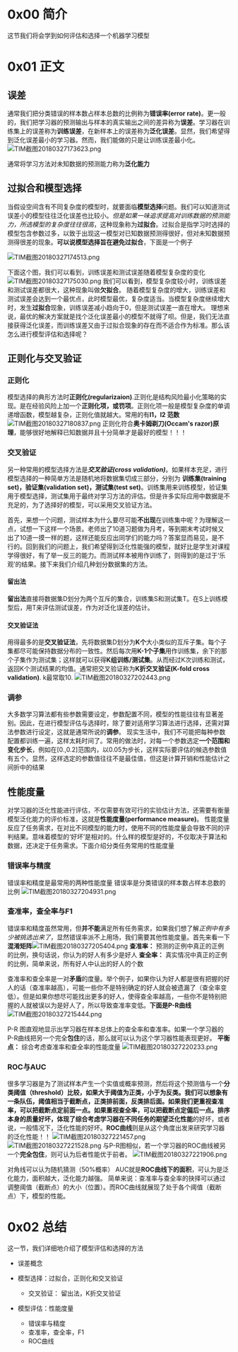# 0x00 简介
  这节我们将会学到如何评估和选择一个机器学习模型
# 0x01 正文
## 误差
  通常我们把分类错误的样本数占样本总数的比例称为**错误率(error rate)**。更一般的，我们把学习器的预测输出与样本的真实输出之间的差异称为**误差**。学习器在训练集上的误差称为**训练误差**，在新样本上的误差称为**泛化误差**。显然，我们希望得到泛化误差最小的学习器。然而，我们能做的只是让训练误差最小化。![TIM截图20180327173623.png][1]


<!--more-->


通常将学习方法对未知数据的预测能力称为**泛化能力**
## 过拟合和模型选择
  当假设空间含有不同复杂度的模型时，就要面临**模型选择**问题。我们可以知道测试误差小的模型往往泛化误差也比较小。*但是如果一味追求提高对训练数据的预测能力，所选模型的复杂度往往很高*，这种现象称为**过拟合**。过拟合是指学习时选择的模型包含参数过多，以致于出现这一模型对已知数据预测得很好，但对未知数据预测得很差的现象。**可以说模型选择旨在避免过拟合**，下面是一个例子

![TIM截图20180327174513.png][2]

下面这个图，我们可以看到，训练误差和测试误差随着模型复杂度的变化
![TIM截图20180327175030.png][3]
我们可以看到，模型复杂度较小时，训练误差和测试误差都很大，这种现象叫做**欠拟合**。 随着模型复杂度的增大，训练误差和测试误差会达到一个最优点，此时模型最优，复杂度适当。当模型复杂度继续增大时，发生**过拟合**现象，训练误差减小趋向于0，但是测试误差一直在增大。
理想来说，最优的解决方案就是找个泛化误差最小的模型不就得了呗。但是，我们无法直接获得泛化误差，而训练误差又由于过拟合现象的存在而不适合作为标准。那么该怎么进行模型评估和选择呢？
## 正则化与交叉验证
### 正则化
  模型选择的典形方法时**正则化(regularizaion)**.正则化是结构风险最小化策略的实现。是在经验风险上加一个**正则化项，或罚项**。正则化项一般是模型复杂度的单调递增函数，模型越复杂，正则化值就越大。常用的有**l1，l2 范数**![TIM截图20180327180837.png][4]
正则化符合**奥卡姆剃刀(Occam's razor)原理**，能够很好地解释已知数据并且十分简单才是最好的模型！！！
### 交叉验证
  另一种常用的模型选择方法是***交叉验证(cross validation)***。如果样本充足，进行模型选择的一种简单方法是随机地将数据集切成三部分，分别为
**训练集(training set)，验证集(validation set)，测试集(test set)**。训练集用来训练模型，验证集用于模型选择，测试集用于最终对学习方法的评估。但是许多实际应用中数据是不充足的，为了选择好的模型，可以采用交叉验证方法。

  首先，来想一个问题，测试样本为什么要尽可能**不出现**在训练集中呢？为理解这一点，试想一下这样一个场景。老师出了10道习题做为月考，等到期末考试时候又出了10道一摸一样的题，这样还能反应出同学们的能力吗？答案显而易见，是不行的。回到我们的问题上，我们希望得到泛化性能强的模型，就好比是学生对课程学得很好，有了举一反三的能力。而测试样本被用作训练了，则得到的是过于‘乐观’的结果。接下来我们介绍几种划分数据集的方法。

#### 留出法 
  **留出法**直接将数据集D划分为两个互斥的集合，训练集S和测试集T。在S上训练模型后，用T来评估测试误差，作为对泛化误差的估计。

#### 交叉验证法
  用得最多的是**交叉验证法**，先将数据集D划分为**K个**大小类似的互斥子集。每个子集都尽可能保持数据分布的一致性。然后每次用**K-1个子集**用作训练集，余下的那个子集作为测试集；这样就可以获得**K组训练/测试集**。从而经过K次训练和测试，返回K个测试结果的均值。通常把交叉验证称为**K折交叉验证(K-fold cross validation)**. k最常取10.
![TIM截图20180327202443.png][5]

### 调参
  大多数学习算法都有些参数需要设定，参数配置不同，模型的性能往往有显著差别。因此，在进行模型评估与选择时，除了要对适用学习算法进行选择，还需对算法参数进行设定，这就是通常所说的**调参**。
  现实生活中，我们不可能把每种参数配置都训练一遍，这样太耗时间了。常用的做法时，对每一个参数选定**一个范围和变化步长**，例如在[0.,0.2]范围内，以0.05为步长，这样实际要评估的候选参数值有五个。显然，这样选定的参数值往往不是最佳值，但这是计算开销和性能估计之间折中的结果

## 性能度量
  对学习器的泛化性能进行评估，不仅需要有效可行的实验估计方法，还需要有衡量模型泛化能力的评价标准，这就是**性能度量(performance measure)**。
  性能度量反应了任务需求，在对比不同模型的能力时，使用不同的性能度量会导致不同的评判结果。意味着模型的‘好坏’是相对的。什么样的模型是好的，不仅取决于算法和数据，还决定于任务需求。下面介绍分类任务常用的性能度量

### 错误率与精度
  错误率和精度是最常用的两种性能度量
  错误率是分类错误的样本数占样本总数的比例
![TIM截图20180327204931.png][6]

### 查准率，查全率与F1
 错误率和精度虽然常用，但**并不能**满足所有任务需求，如果我们想了解*正例中有多少被挑选出来了*，显然错误率派不上用场，我们需要其他性能度量。首先来看一下**混淆矩阵**![TIM截图20180327205404.png][7]
**查准率：** 预测的正例中真正的正例的比例，换句话说，你认为的好人有多少是好人
**查全率：** 真实情况中真正的正例的比例，简单来说，所有好人中认出的好人的个数

查准率和查全率是一对**矛盾**的度量。举个例子，如果你认为好人都是很有把握的好人的话（查准率越高），可能一些你不是特别确定的好人就会被遗漏了（查全率变低）。但是如果你想尽可能找出更多的好人，使得查全率越高，一些你不是特别把握的人就被误以为是好人了，所以导致查准率变低。**下面是P-R曲线**
![TIM截图20180327215444.png][8]

P-R 图直观地显示出学习器在样本总体上的查全率和查准率。如果一个学习器的P-R曲线把另一个完全**包住**的话，那么就可以认为这个学习器性能表现更好。
**平衡点：** 综合考虑查准率和查全率的性能度量
![TIM截图20180327220233.png][9]

### ROC与AUC
  很多学习器是为了测试样本产生一个实值或概率预测，然后将这个预测值与一个**分类阈值（threshold）**比较，如果大于阈值为正类，小于为反类。我们可以想象有一条队伍，阈值相当于截断点，正类排前面，反类排后面。如果我们更重视查准率，可以把截断点定前面一点。如果重视查全率，可以把截断点定偏后一点。排序本身的质量好坏，体现了综合考虑学习器在不同任务的**期望泛化性能**的好坏，或者说，一般情况下，泛化性能的好坏。**ROC曲线**则是从这个角度出发来研究学习器的泛化性能！！
![TIM截图20180327221457.png][10]
![TIM截图20180327221528.png][11]
与P-R图相似，若一个学习器的ROC曲线被另一个**完全包住**，则可认为后者性能优于前者。
![TIM截图20180327221906.png][12]

对角线可以认为随机猜测（50%概率）
 AUC就是**ROC曲线下的面积**，可认为是泛化能力，面积越大，泛化能力越强。
简单来说：查准率与查全率的抉择可以通过调整阈值（截断点）的大小（位置）。而ROC曲线就展现了处于各个阈值（截断点）下，模型的性能。

# 0x02 总结
这一节，我们详细地介绍了模型评估和选择的方法
+ 误差概念
+ 模型选择：过拟合，正则化和交叉验证
    + 交叉验证： 留出法，K折交叉验证
+ 模型评估：性能度量
    + 错误率与精度
    + 查准率，查全率，F1
    + ROC曲线  

  [1]: http://120.77.246.8/usr/uploads/2018/03/2312813284.png
  [2]: http://120.77.246.8/usr/uploads/2018/03/1738432566.png
  [3]: http://120.77.246.8/usr/uploads/2018/03/1760422484.png
  [4]: http://120.77.246.8/usr/uploads/2018/03/258835597.png
  [5]: http://120.77.246.8/usr/uploads/2018/03/2807378856.png
  [6]: http://120.77.246.8/usr/uploads/2018/03/5318331.png
  [7]: http://120.77.246.8/usr/uploads/2018/03/1563556762.png
  [8]: http://120.77.246.8/usr/uploads/2018/03/891667543.png
  [9]: http://120.77.246.8/usr/uploads/2018/03/3173501379.png
  [10]: http://120.77.246.8/usr/uploads/2018/03/1980595239.png
  [11]: http://120.77.246.8/usr/uploads/2018/03/3247410986.png
  [12]: http://120.77.246.8/usr/uploads/2018/03/3242663325.png
